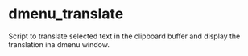 # dmenu_translate

Script to translate selected text in the clipboard buffer and display the translation ina dmenu window.

